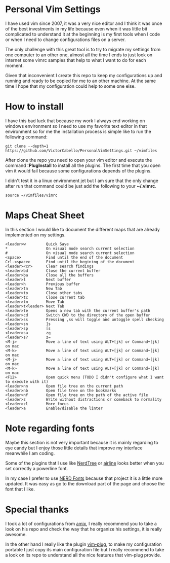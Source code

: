 # Personal Vim Settings

I have used vim since 2007, it was a very nice editor and I think it was once of the best investments in my life because even when it was little bit complicated to understand it at the beginning is my first tools when I code or when I need to change configurations files on a server.

The only challenge with this great tool is to try to migrate my settings from one computer to an other one, almost all the time I ends to just look on internet some vimrc samples that help to what I want to do for each moment.

Given that inconvenient I create this repo to keep my configurations up and running and ready to be copied for me to an other machine. At the same time I hope that my configuration could help to some one else.

# How to install

I have this bad luck that because my work I always end working on windows environment so I need to use my favorite text editor in that environment so for me the installation process is simple like to run the following command:

	git clone --depth=1 https://github.com/VictorCabello/PersonalVimSettings.git ~/vimfiles
    

After clone the repo you need to open your vim editor and execute the command **:PlugInstall** to install all the plugins. The first time that you open vim it would fail because some configurations depends of the plugins.   
    
I didn't test it in a linux environment jet but I am sure that the only change after run that command could be just add the following to your **~/.vimrc**.

    source ~/vimfiles/vimrc

# Maps Cheat Sheet

In this section I would like to document the different maps that are already implemented on my settings.

    <leader>w         Quick Save 
    *                 On visual mode search current selection
    #                 On visual mode search current selection
    <space>           Find until the end of the document           
    Crl-<space>       Find until the begining of the document           
    <leader><cr>      Clear search findings
    <leader>bd        Close the current buffer
    <leader>ba        Close all the buffers
    <leader>l         Next buffer
    <leader>h         Previous buffer
    <leader>tn        New Tab
    <leader>to        Close other tabs
    <leader>tc        Close current tab
    <leader>tm        Move Tab
    <leader>t<leader> Next Tab
    <leader>te        Opens a new tab with the current buffer's path
    <leader>cd        Switch CWD to the directory of the open buffer
    <leader>ss        Pressing ,ss will toggle and untoggle spell checking
    <leader>sn        ]s
    <leader>sp        [s
    <leader>sa        zg
    <leader>s?        z=
    <M-j>             Move a line of text using ALT+[jk] or Command+[jk] on mac
    <M-k>             Move a line of text using ALT+[jk] or Command+[jk] on mac
    <M-j>             Move a line of text using ALT+[jk] or Command+[jk] on mac
    <M-k>             Move a line of text using ALT+[jk] or Command+[jk] on mac
    <F12>             Open quick menu (TODO I didn't configure what I want to execute with it)
    <leader>nn        Open file tree on the current path
    <leader>nb        Open file tree on the bookmarks
    <leader>nf        Open file tree on the path of the active file
    <leader>z         Write without distractions or comeback to normality
    <leader>zl        More focus
    <leader>a         Enable/disable the linter

# Note regarding fonts    

Maybe this section is not very important because it is mainly regarding to eye candy but I enjoy those little details that improve my interface meanwhile I am coding.

Some of the plugins that I use like [NerdTree](https://github.com/preservim/nerdtree) or [airline](https://github.com/vim-airline/vim-airline) looks better when you set correctly a powerline font.

In my case I prefer to use [NERD Fonts](https://www.nerdfonts.com/) because that project it is a little more updated. It was easy as go to the download part of the page and choose the font that I like.



# Special thanks

I took a lot of configurations from [amix](https://github.com/amix/vimrc), I really recommend you to take a look on his repo and check the way that he organize his settings, it is really awesome.

In the other hand I really like the plugin [vim-plug](https://github.com/junegunn/vim-plug), to make my configuration portable I just copy its main configuration file but I really recommend to take a look on its repo to understand all the nice features that vim-plug provide.
